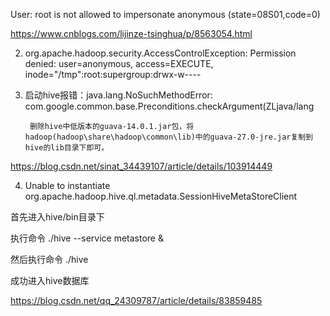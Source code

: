<!--
 * @Author: wjn
 * @Date: 2020-01-31 10:00:10
 * @LastEditors: wjn
 * @LastEditTime: 2020-03-03 17:20:04
 -->
User: root is not allowed to impersonate anonymous (state=08S01,code=0)

https://www.cnblogs.com/lijinze-tsinghua/p/8563054.html

2. org.apache.hadoop.security.AccessControlException: Permission denied: user=anonymous, access=EXECUTE, inode="/tmp":root:supergroup:drwx-w----


3. 启动hive报错：java.lang.NoSuchMethodError: com.google.common.base.Preconditions.checkArgument(ZLjava/lang

        删除hive中低版本的guava-14.0.1.jar包，将hadoop(hadoop\share\hadoop\common\lib)中的guava-27.0-jre.jar复制到hive的lib目录下即可。

https://blog.csdn.net/sinat_34439107/article/details/103914449


4. Unable to instantiate org.apache.hadoop.hive.ql.metadata.SessionHiveMetaStoreClient

首先进入hive/bin目录下

执行命令   ./hive --service metastore &

然后执行命令  ./hive

成功进入hive数据库


https://blog.csdn.net/qq_24309787/article/details/83859485